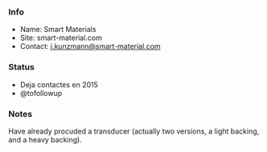 ### Info

* Name: Smart Materials
* Site: smart-material.com
* Contact: j.kunzmann@smart-material.com

### Status

* Deja contactes en 2015
* @tofollowup

### Notes

Have already procuded a transducer (actually two versions, a light backing, and a heavy backing).


